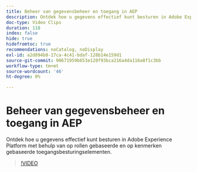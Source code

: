 ```yaml
---
title: Beheer van gegevensbeheer en toegang in AEP
description: Ontdek hoe u gegevens effectief kunt besturen in Adobe Experience Platform met behulp van op rollen gebaseerde en op kenmerken gebaseerde toegangsbesturingselementen.
doc-type: Video Clips
duration: 118
index: false
hide: true
hidefromtoc: true
recommendations: noCatalog, noDisplay
exl-id: a2d894b8-17ca-4c41-bdaf-128b14e159d1
source-git-commit: 90671959b653e120f93bca216a4da116a8f1c3bb
workflow-type: tm+mt
source-wordcount: '46'
ht-degree: 0%

---
```


# Beheer van gegevensbeheer en toegang in AEP

Ontdek hoe u gegevens effectief kunt besturen in Adobe Experience Platform met behulp van op rollen gebaseerde en op kenmerken gebaseerde toegangsbesturingselementen.

<!-- 62_S601_3442532_118_managing-data-governance-and-access-in-aep -->
>[!VIDEO](https://video.tv.adobe.com/v/3458316/?learn=on&enablevpops=true)
